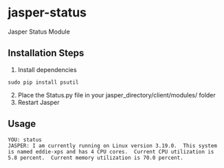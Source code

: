 jasper-status
=============

Jasper Status Module

## Installation Steps

1. Install dependencies
```
sudo pip install psutil
```
2. Place the Status.py file in your jasper_directory/client/modules/ folder
3. Restart Jasper

## Usage
```
YOU: status
JASPER: I am currently running on Linux version 3.19.0.  This system is named eddie-xps and has 4 CPU cores.  Current CPU utilization is 5.8 percent.  Current memory utilization is 70.0 percent.
```
